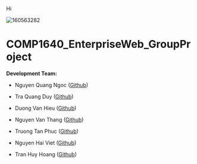 Hi

![160563282](https://github.com/qngoc07012002/COMP1640_EnterpriseWeb_GroupProject/assets/116235732/ff036047-c8ad-4015-82b8-e81dac948804)

# COMP1640_EnterpriseWeb_GroupProject

**Development Team:**
- Nguyen Quang Ngoc ([Github](https://github.com/qngoc07012002))

- Tra Quang Duy ([Github](https://github.com/EricTra))

- Duong Van Hieu ([Github](https://github.com/hieucodegioi))

- Nguyen Van Thang ([Github](https://github.com/NguyenVanThangzzzz))

- Truong Tan Phuc ([Github](https://github.com/phuccan0800))

- Nguyen Hai Viet ([Github](https://github.com/Ghauol123))

- Tran Huy Hoang ([Github](https://github.com/PainnIrene))
